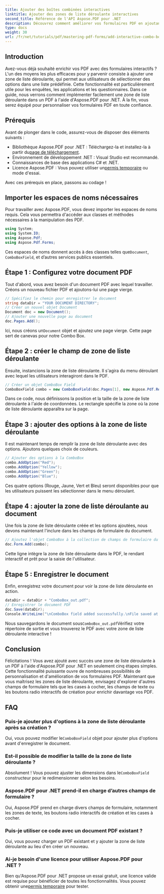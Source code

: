 ```yaml
---
title: Ajouter des boîtes combinées interactives
linktitle: Ajouter des zones de liste déroulante interactives
second_title: Référence de l'API Aspose.PDF pour .NET
description: Découvrez comment améliorer vos formulaires PDF en ajoutant des zones de liste déroulante interactives avec Aspose.PDF pour .NET. Ce guide étape par étape couvre tout, de la configuration de votre document à l'enregistrement de votre PDF avec des options de liste déroulante conviviales.
type: docs
weight: 30
url: /fr/net/tutorials/pdf/mastering-pdf-forms/add-interactive-combo-boxes/
---
```

## Introduction

Avez-vous déjà souhaité enrichir vos PDF avec des formulaires interactifs ? L'un des moyens les plus efficaces pour y parvenir consiste à ajouter une zone de liste déroulante, qui permet aux utilisateurs de sélectionner des options dans une liste prédéfinie. Cette fonctionnalité est particulièrement utile pour les enquêtes, les applications et les questionnaires. Dans ce guide, nous verrons comment implémenter facilement une zone de liste déroulante dans un PDF à l'aide d'Aspose.PDF pour .NET. À la fin, vous serez équipé pour personnaliser vos formulaires PDF en toute confiance.

## Prérequis

Avant de plonger dans le code, assurez-vous de disposer des éléments suivants :

-  Bibliothèque Aspose.PDF pour .NET : Téléchargez-la et installez-la à partir du[page de téléchargement](https://releases.aspose.com/pdf/net/).
- Environnement de développement .NET : Visual Studio est recommandé.
- Connaissances de base des applications C# et .NET.
-  Licence Aspose.PDF : Vous pouvez utiliser un[permis temporaire](https://purchase.aspose.com/temporary-license/) ou mode d'essai.

Avec ces prérequis en place, passons au codage !

## Importer les espaces de noms nécessaires

Pour travailler avec Aspose.PDF, vous devez importer les espaces de noms requis. Cela vous permettra d'accéder aux classes et méthodes nécessaires à la manipulation des PDF.

```csharp
using System;
using System.IO;
using Aspose.Pdf;
using Aspose.Pdf.Forms;
```

 Ces espaces de noms donnent accès à des classes telles que`Document`, `ComboBoxField`, et d’autres services publics essentiels.

## Étape 1 : Configurez votre document PDF

Tout d'abord, vous avez besoin d'un document PDF avec lequel travailler. Créons un nouveau fichier PDF et ajoutons-lui une page vierge.

```csharp
// Spécifiez le chemin pour enregistrer le document
string dataDir = "YOUR DOCUMENT DIRECTORY";
// Créer un nouvel objet Document
Document doc = new Document();
// Ajouter une nouvelle page au document
doc.Pages.Add();
```

 Ici, nous créons un`Document` objet et ajoutez une page vierge. Cette page sert de canevas pour notre Combo Box.

## Étape 2 : créer le champ de zone de liste déroulante

Ensuite, instancions la zone de liste déroulante. Il s'agira du menu déroulant avec lequel les utilisateurs interagiront dans le PDF.

```csharp
// Créer un objet ComboBox Field
ComboBoxField combo = new ComboBoxField(doc.Pages[1], new Aspose.Pdf.Rectangle(100, 600, 150, 616));
```

Dans ce code, nous définissons la position et la taille de la zone de liste déroulante à l'aide de coordonnées. Le rectangle spécifie la zone où la zone de liste déroulante apparaîtra sur la page.

## Étape 3 : ajouter des options à la zone de liste déroulante

Il est maintenant temps de remplir la zone de liste déroulante avec des options. Ajoutons quelques choix de couleurs.

```csharp
// Ajouter des options à la ComboBox
combo.AddOption("Red");
combo.AddOption("Yellow");
combo.AddOption("Green");
combo.AddOption("Blue");
```

Ces quatre options (Rouge, Jaune, Vert et Bleu) seront disponibles pour que les utilisateurs puissent les sélectionner dans le menu déroulant.

## Étape 4 : ajouter la zone de liste déroulante au document

Une fois la zone de liste déroulante créée et les options ajoutées, nous devons maintenant l'inclure dans les champs de formulaire du document.

```csharp
// Ajoutez l'objet ComboBox à la collection de champs de formulaire du document
doc.Form.Add(combo);
```

Cette ligne intègre la zone de liste déroulante dans le PDF, le rendant interactif et prêt pour la saisie de l'utilisateur.

## Étape 5 : Enregistrer le document

Enfin, enregistrez votre document pour voir la zone de liste déroulante en action.

```csharp
dataDir = dataDir + "ComboBox_out.pdf";
// Enregistrer le document PDF
doc.Save(dataDir);
Console.WriteLine("\nComboBox field added successfully.\nFile saved at " + dataDir);
```

 Nous sauvegardons le document sous`ComboBox_out.pdf`Vérifiez votre répertoire de sortie et vous trouverez le PDF avec votre zone de liste déroulante interactive !

## Conclusion

Félicitations ! Vous avez ajouté avec succès une zone de liste déroulante à un PDF à l'aide d'Aspose.PDF pour .NET en seulement cinq étapes simples. Cette fonctionnalité puissante ouvre de nombreuses possibilités de personnalisation et d'amélioration de vos formulaires PDF. Maintenant que vous maîtrisez les zones de liste déroulante, envisagez d'explorer d'autres champs de formulaire tels que les cases à cocher, les champs de texte ou les boutons radio interactifs de création pour enrichir davantage vos PDF.

## FAQ

### Puis-je ajouter plus d'options à la zone de liste déroulante après sa création ?
 Oui, vous pouvez modifier le`ComboBoxField` objet pour ajouter plus d'options avant d'enregistrer le document.

### Est-il possible de modifier la taille de la zone de liste déroulante ?
 Absolument ! Vous pouvez ajuster les dimensions dans le`ComboBoxField` constructeur pour le redimensionner selon les besoins.

### Aspose.PDF pour .NET prend-il en charge d’autres champs de formulaire ?
Oui, Aspose.PDF prend en charge divers champs de formulaire, notamment les zones de texte, les boutons radio interactifs de création et les cases à cocher.

### Puis-je utiliser ce code avec un document PDF existant ?
Oui, vous pouvez charger un PDF existant et y ajouter la zone de liste déroulante au lieu d'en créer un nouveau.

### Ai-je besoin d'une licence pour utiliser Aspose.PDF pour .NET ?
Bien qu'Aspose.PDF pour .NET propose un essai gratuit, une licence valide est requise pour bénéficier de toutes les fonctionnalités. Vous pouvez obtenir une[permis temporaire](https://purchase.aspose.com/temporary-license/) pour tester.